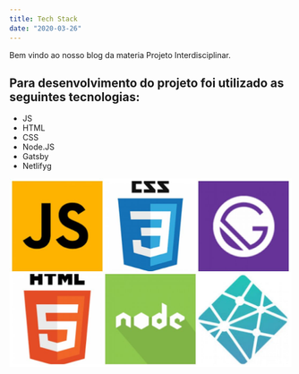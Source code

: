 ```yaml
---
title: Tech Stack
date: "2020-03-26"
---
```


Bem vindo ao nosso blog da materia Projeto Interdisciplinar.

<!-- end -->

## Para desenvolvimento do projeto foi utilizado as seguintes tecnologias:

*   JS
*   HTML
*   CSS
*   Node.JS
*   Gatsby
*   Netlifyg



![JS](./techStackProjeto.JPG)

